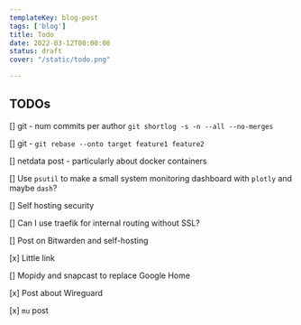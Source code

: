 ```yaml
---
templateKey: blog-post
tags: ['blog']
title: Todo
date: 2022-03-12T00:00:00
status: draft
cover: "/static/todo.png"

---
```


## TODOs

[] git - num commits per author `git shortlog -s -n --all --no-merges`

[] git - `git rebase --onto target feature1 feature2`

[] netdata post - particularly about docker containers

[] Use `psutil` to make a small system monitoring dashboard with `plotly` and maybe `dash`?

[] Self hosting security

[] Can I use traefik for internal routing without SSL?

[] Post on Bitwarden and self-hosting

[x] Little link

[] Mopidy and snapcast to replace Google Home

[x] Post about Wireguard

[x] `mu` post
